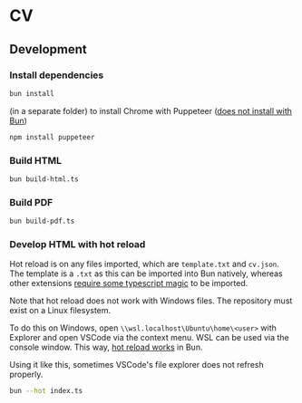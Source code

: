 # CV

## Development

### Install dependencies

```bash
bun install
```

(in a separate folder) to install Chrome with Puppeteer ([does not install with Bun](https://github.com/oven-sh/bun/issues/4705))

```bash
npm install puppeteer
```

### Build HTML

```bash
bun build-html.ts
```

### Build PDF

```bash
bun build-pdf.ts
```

### Develop HTML with hot reload

Hot reload is on any files imported, which are `template.txt` and `cv.json`. The template is a `.txt` as this can be imported into Bun natively, whereas other extensions [require some typescript magic](https://stackoverflow.com/questions/56175900/how-do-you-import-a-text-file-into-typescript) to be imported.

Note that hot reload does not work with Windows files. The repository must exist on a Linux filesystem.

To do this on Windows, open `\\wsl.localhost\Ubuntu\home\<user>` with Explorer and open VSCode via the context menu. WSL can be used via the console window. This way, [hot reload works](https://github.com/oven-sh/bun/issues/5155) in Bun.

Using it like this, sometimes VSCode's file explorer does not refresh properly.

```bash
bun --hot index.ts
```
